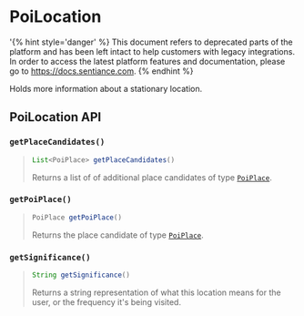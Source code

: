 # PoiLocation

'{% hint style='danger' %} This document refers to deprecated parts of the platform and has been left intact to help customers with legacy integrations. In order to access the latest platform features and documentation, please go to https://docs.sentiance.com. {% endhint %}

Holds more information about a stationary location.

## PoiLocation API

### `getPlaceCandidates()`

> ```java
> List<PoiPlace> getPlaceCandidates()
> ```
>
> Returns a list of of additional place candidates of type [`PoiPlace`](poiplace.md).

### `getPoiPlace()`

> ```java
> PoiPlace getPoiPlace()
> ```
>
> Returns the place candidate of type [`PoiPlace`](poiplace.md).

### `getSignificance()`

> ```java
> String getSignificance()
> ```
>
> Returns a string representation of what this location means for the user, or the frequency it's being visited.

